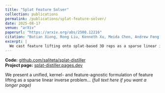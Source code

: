 ```yaml
---
title: "Splat Feature Solver"
collection: publications
permalink: /publications/splat-feature-solver/
date: 2025-08-17
venue: "arXiv"
paperurl: "https://arxiv.org/abs/2508.12216"
citation: "Butian Xiong, Rong Liu, Kenneth Xu, Meida Chen, Andrew Feng. Splat Feature Solver. arXiv:2508.12216 (2025)."
excerpt: |
  We cast feature lifting onto splat-based 3D reps as a sparse linear inverse problem with a closed-form solution, plus two regularizers (Tikhonov Guidance, Post-Lifting Aggregation) to stabilize and denoise multi-view features. Delivers state-of-the-art open-vocabulary 3D segmentation in minutes.
---
```


**Code:** [github.com/saliteta/splat-distiller](https://github.com/saliteta/splat-distiller)  
**Project page:** [splat-distiller.pages.dev](https://splat-distiller.pages.dev/)

We present a unified, kernel- and feature-agnostic formulation of feature lifting as a sparse linear inverse problem… *(full text here if you want a longer page)*
